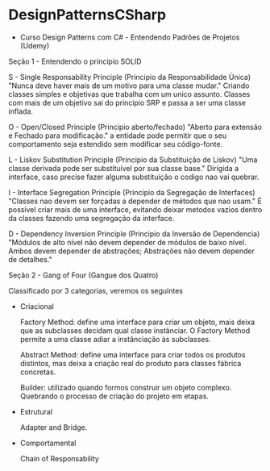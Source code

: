 # DesignPatternsCSharp

- Curso Design Patterns com C# - Entendendo Padrões de Projetos (Udemy)

Seção 1 - Entendendo o princípio SOLID
 

S - Single Responsability Principle (Principio da Responsabilidade Única)
  "Nunca deve haver mais de um motivo para uma classe mudar." Criando classes simples e objetivas que trabalha com um unico assunto. 
  Classes com mais de um objetivo sai do principio SRP e passa a ser uma classe inflada.
  
O - Open/Closed Principle (Principio aberto/fechado)
  "Aberto para extensão e Fechado para modificação." a entidade pode permitir que o seu comportamento seja estendido sem modificar seu código-fonte.
  
L - Liskov Substitution Principle (Principio da Substituição de Liskov)
  "Uma classe derivada pode ser substituível por sua classe base." Dirigida a interface, caso precise fazer alguma substituição o codigo nao vai quebrar. 
  
I - Interface Segregation Principle (Principio da Segregação de Interfaces)
  "Classes nao devem ser forçadas a depender de métodos que nao usam." É possivel criar mais de uma interface, evitando deixar metodos vazios dentro da classes fazendo uma segregação da interface.

D - Dependency Inversion Principle (Principio da Inversão de Dependencia)
  "Módulos de alto nível não devem depender de módulos de baixo nível. Ambos devem depender de abstrações; Abstrações não devem depender de detalhes." 



  Seção 2 - Gang of Four (Gangue dos Quatro)


Classificado por 3 categorias, veremos os seguintes  

- Criacional 

    Factory Method: define uma interface para criar um objeto, mais deixa que as subclasses decidam qual classe instânciar. O Factory Method permite a uma classe adiar a instânciação às subclasses.

    Abstract Method: define uma interface para criar todos os produtos distintos, mas deixa a criação real do produto para classes fábrica concretas.

    Builder: utilizado quando formos construir um objeto complexo. Quebrando o processo de criação do projeto em etapas. 

- Estrutural

    Adapter and Bridge.

- Comportamental 

    Chain of Responsability 
